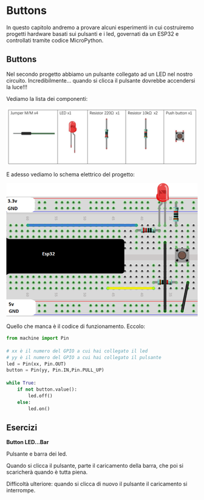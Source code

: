 # Buttons


In questo capitolo andremo a provare alcuni esperimenti in cui costruiremo progetti hardware basati
sui pulsanti e i led, governati da un ESP32 e controllati tramite codice MicroPython.



<!-- ################################################################################# -->
## Buttons

Nel secondo progetto abbiamo un pulsante collegato ad un LED nel nostro circuito. Incredibilmente... 
quando si clicca il pulsante dovrebbe accendersi la luce!!!

Vediamo la lista dei componenti:


![Lista dei componenti](projects/LED_Button_material.png)


E adesso vediamo lo schema elettrico del progetto:


![Schema LED Button](projects/LED_Button_schema.png)


Quello che manca è il codice di funzionamento. Eccolo:

``` python
from machine import Pin

# xx è il numero del GPIO a cui hai collegato il led
# yy è il numero del GPIO a cui hai collegato il pulsante
led = Pin(xx, Pin.OUT)
button = Pin(yy, Pin.IN,Pin.PULL_UP) 

while True:
    if not button.value():     
        led.off()
    else:
        led.on()
```



<!-- ################################################################################# -->
## Esercizi


**Button LED...Bar**

Pulsante e barra dei led.

Quando si clicca il pulsante, parte il caricamento della barra, che poi si scaricherà quando è tutta piena.

Difficoltà ulteriore: quando si clicca di nuovo il pulsante il caricamento si interrompe.


<br>


<br>
<br>
<br>

